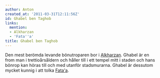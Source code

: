 ```yaml
---
author: Anton
created_at: '2011-03-31T12:11:56Z'
id: Ghabel ben Taghob
links:
  mention:
  - Alkharzan
  - 'Fata''a'
title: Ghabel ben Taghob
---
```


Den mest berömda levande bönutroparen bor i [Alkharzan]. Ghabel är en from man i trettioårsåldern
och håller till i ett tempel mitt i staden och hans bönrop kan höras till och med utanför
stadsmurarna. Ghabel är dessutom mycket kunnig i att tolka [Fata'a].

  [Alkharzan]: Alkharzan
  [Fata'a]: Fataa
